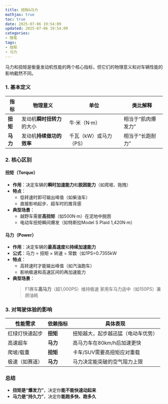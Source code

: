 ```yaml
---
title: 扭矩&马力
mathjax: true
toc: true
date: 2025-07-06 19:54:09
updated: 2025-07-06 19:54:09
categories:
- 随笔
tags:
- 扭矩
- 马力
---
```


马力和扭矩是衡量发动机性能的两个核心指标，但它们的物理意义和对车辆性能的影响截然不同。

<!--more-->


### **1. 基本定义**
| **指标** | **物理意义**                  | **单位**          | **类比解释**              |
|----------|-------------------------------|-------------------|--------------------------|
| **扭矩** | 发动机**瞬时扭转力**的大小    | 牛·米（N·m）      | 相当于“肌肉爆发力”        |
| **马力** | 发动机**持续做功的效率**      | 千瓦（kW）或马力（PS） | 相当于“长跑耐力”          |

### **2. 核心区别**
#### **扭矩（Torque）**
- **作用**：决定车辆的**瞬时加速能力**和**脱困能力**（如爬坡、拖拽）
- **特点**：  
  - 低转速时即可输出峰值（如柴油车）
  - 直接影响起步、超车时的推背感
- **典型场景**：  
  - 越野车需要**高扭矩**（如500N·m）在泥地中脱困
  - 电动车扭矩瞬间爆发（如特斯拉Model S Plaid 1,420N·m）

#### **马力（Power）**
- **作用**：决定车辆的**最高速度**和**持续加速能力**
- **公式**：马力 = 扭矩 × 转速 ÷ 常数（如1PS=0.7355kW
- **特点**：  
  - 高转速时才能输出峰值（如汽油跑车）
  - 影响极速和高速区间的再加速能力
- **典型场景**：  
  > F1赛车**高马力**（超1,000PS）维持极速
  > 家用车马力适中（如150PS）兼顾油耗


### **3. 对驾驶体验的影响**
| **性能需求**   | **依赖指标** | **具体表现**                          |
|----------------|--------------|---------------------------------------|
| 红绿灯快速起步 | **扭矩**     | 扭矩越大，起步越迅猛（电动车优势）    |
| 高速超车       | **马力**     | 高马力车在80km/h后加速更快            |
| 爬坡/载重      | **扭矩**     | 卡车/SUV需要高扭矩应对重载            |
| 极速（如赛道） | **马力**     | 马力决定能突破的空气阻力上限          |

### **总结**
- **扭矩是“爆发力”**，决定你**能不能快速动起来**
- **马力是“持久力”**，决定你**能跑多快、跑多久**